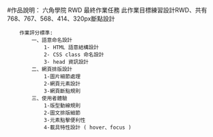 #作品說明： 六角學院 RWD 最終作業任務
此作業目標練習設計RWD、共有768、767、568、414、320px斷點設計

        作業評分標準:
            一、語意命名設計
                1- HTML 語意結構設計
                2- CSS class 命名設計
                3- head 資訊設計
            二、網頁排版設計
                1-圖片細節處理
                2-網頁元素設計
                3-網頁斷點規則
            三、使用者體驗
                1-版型動線規則
                2-圖文排版細節
                3-元素點擊便利性
                4-載具特性設計 ( hover、focus )
